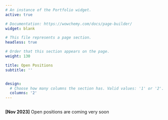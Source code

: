 ```yaml
---
# An instance of the Portfolio widget.
active: true

# Documentation: https://wowchemy.com/docs/page-builder/
widget: blank

# This file represents a page section.
headless: true

# Order that this section appears on the page.
weight: 130

title: Open Positions
subtitle: ''


design:
  # Choose how many columns the section has. Valid values: '1' or '2'.
  columns: '2'
---
```


<style type="text/css" rel="stylesheet">
	li:not(:last-child) {
	    margin-bottom: 7px;
	}
</style>

<div style="overflow-y:scroll;max-height:400px;">

**[Nov 2023]** Open positions are coming very soon